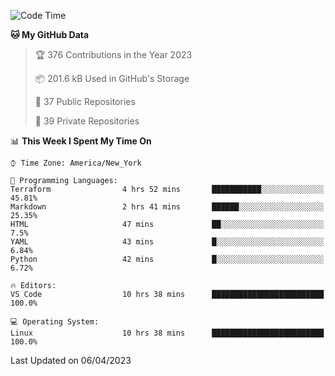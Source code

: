 <!--START_SECTION:waka-->
![Code Time](http://img.shields.io/badge/Code%20Time-178%20hrs%2022%20mins-blue)

**🐱 My GitHub Data** 

> 🏆 376 Contributions in the Year 2023
 > 
> 📦 201.6 kB Used in GitHub's Storage 
 > 
> 📜 37 Public Repositories 
 > 
> 🔑 39 Private Repositories  
 > 
📊 **This Week I Spent My Time On** 

```text
⌚︎ Time Zone: America/New_York

💬 Programming Languages: 
Terraform                4 hrs 52 mins       ███████████░░░░░░░░░░░░░░   45.81% 
Markdown                 2 hrs 41 mins       ██████░░░░░░░░░░░░░░░░░░░   25.35% 
HTML                     47 mins             ██░░░░░░░░░░░░░░░░░░░░░░░   7.5% 
YAML                     43 mins             █░░░░░░░░░░░░░░░░░░░░░░░░   6.84% 
Python                   42 mins             █░░░░░░░░░░░░░░░░░░░░░░░░   6.72%

🔥 Editors: 
VS Code                  10 hrs 38 mins      █████████████████████████   100.0%

💻 Operating System: 
Linux                    10 hrs 38 mins      █████████████████████████   100.0%

```


 Last Updated on 06/04/2023
<!--END_SECTION:waka-->